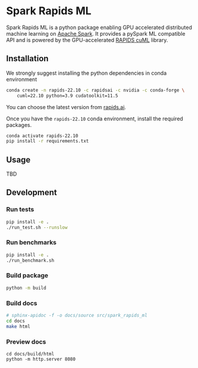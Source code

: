 # Spark Rapids ML
Spark Rapids ML is a python package enabling GPU accelerated distributed machine learning on [Apache Spark](https://spark.apache.org/).  It provides a pySpark ML compatible API and is powered by the GPU-accelerated [RAPIDS cuML](https://docs.rapids.ai/api/cuml/stable/) library.

## Installation
We strongly suggest installing the python dependencies in conda environment
```bash
conda create -n rapids-22.10 -c rapidsai -c nvidia -c conda-forge \
    cuml=22.10 python=3.9 cudatoolkit=11.5
```

You can choose the latest version from [rapids.ai](https://rapids.ai/start.html#get-rapids).

Once you have the `rapids-22.10` conda environment, install the required packages.
```bash
conda activate rapids-22.10
pip install -r requirements.txt
```
## Usage
TBD

## Development
### Run tests
```bash
pip install -e .
./run_test.sh --runslow
```

### Run benchmarks
```bash
pip install -e .
./run_benchmark.sh
```

### Build package
```bash
python -m build
```

### Build docs
```bash
# sphinx-apidoc -f -o docs/source src/spark_rapids_ml
cd docs
make html
```

### Preview docs
```
cd docs/build/html
python -m http.server 8080
```
